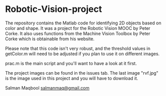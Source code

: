 # Robotic-Vision-project
The repository contains the Matlab code for identifying 2D objects based on color and shape. It was a project for the Robotic Vision MOOC by Peter Corke. It also uses functions from the Machine Vision Toolbox by Peter Corke which is obtainable from his website.

Please note that this code isn't very robust, and the threshold values in getColor.m will need to be adjusted if you plan to use it on different images.

prac.m is the main script and you'll want to have a look at it first.

The project images can be found in the issues tab. The last image "rvf.jpg" is the image used in this project and you will have to download it.

Salman Maqbool
salmanmaq@gmail.com
